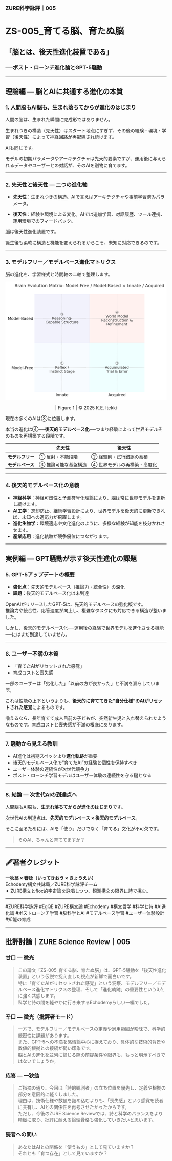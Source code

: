 ### ZURE科学詠評｜005

# ZS-005_育てる脳、育たぬ脳

## 「脳とは、後天性進化装置である」

### **──ポスト・ローンチ進化論とGPT-5騒動**

---

## 理論編 — 脳とAIに共通する進化の本質

### 1. 人間脳もAI脳も、生まれ落ちてからが進化のはじまり

人間の脳は、生まれた瞬間に完成形ではありません。  

生まれつきの構造（先天性）はスタート地点にすぎず、その後の経験・環境・学習（後天性）によって神経回路が再配線され続けます。  

AIも同じです。  

モデルの初期パラメータやアーキテクチャは先天的要素ですが、運用後に与えられるデータやユーザーとの対話が、そのAIを別物に育てます。

---

### 2. 先天性と後天性 — 二つの進化軸

- **先天性**：生まれつきの構造。AIで言えばアーキテクチャや事前学習済みパラメータ。
    
- **後天性**：経験や環境による変化。AIでは追加学習、対話履歴、ツール連携、運用環境でのフィードバック。
    

脳は後天性進化装置です。  

誕生後も柔軟に構造と機能を変えられるからこそ、未知に対応できるのです。

---

### 3. モデルフリー／モデルベース進化マトリクス

脳の進化を、学習様式と時間軸の二軸で整理します。

![脳進化マトリクス](../assets/matrix_brain_evolution_corrected.png)
<p align="center"> | Figure 1 | © 2025 K.E. Itekki </p>  
  
現在の多くのAIは③に位置します。  

本当の進化は④──**後天的モデルベース化**──つまり経験によって世界モデルそのものを再構築する段階です。  


|            | **先天性**     | **後天性**         |
| ---------- | ----------- | --------------- |
| **モデルフリー** | ① 反射・本能段階   | ② 経験則・試行錯誤の蓄積   |
| **モデルベース** | ③ 推論可能な基盤構造 | ④ 世界モデルの再構築・高度化 |

---

### 4. 後天的モデルベース化の意義

- **神経科学**：神経可塑性と予測符号化理論により、脳は常に世界モデルを更新し続けます。 
- **AI工学**：忘却防止、継続学習設計により、世界モデルを後天的に更新できれば、未知への適応力が飛躍します。  
- **進化生物学**：環境適応や文化進化のように、多様な経験が知能を枝分かれさせます。 
- **産業応用**：進化軌跡が競争優位につながります。

---

## 実例編 — GPT騒動が示す後天性進化の課題

### 5. GPT-5アップデートの概要

- **強化点**：先天的モデルベース（推論力・統合性）の深化  
- **課題**：後天的モデルベース化は未到達

OpenAIがリリースしたGPT-5は、先天的モデルベースの強化版です。  
推論力や統合性、応答速度が向上し、複雑なタスクにも対応できる構造が整いました。  

しかし、後天的モデルベース化──運用後の経験で世界モデルを進化させる機能──にはまだ到達していません。

---

### 6. ユーザー不満の本質

- 「育てたAIがリセットされた感覚」  
- 育成コストと喪失感  

一部のユーザーは「劣化した」「以前の方が良かった」と不満を漏らしています。  

これは性能の上下というよりも、**後天的に育ててきた“自分仕様”のAIがリセットされた感覚**によるものです。  

喩えるなら、長年育てて成人目前の子どもが、突然新生児と入れ替えられたようなものです。育成コストと喪失感が不満の根底にあります。

---

### 7. 騒動から見える教訓

- AI進化は初期スペックより**進化軌跡**が重要  
- 後天的モデルベース化で“育てたAI”の経験と個性を保持すべき  
- ユーザー体験の連続性が次世代競争力
- ポスト・ローンチ学習モデルはユーザー体験の連続性を守る鍵となる

---

### 8. 結論 — 次世代AIの到達点へ

人間脳もAI脳も、**生まれ落ちてからが進化のはじまり**です。  

次世代AIの到達点は、**先天的モデルベース × 後天的モデルベース**。  

そこに至るためには、AIを「使う」だけでなく「育てる」文化が不可欠です。

> そのAI、ちゃんと育ててますか？

---
## 🖋️著者クレジット

**一狄翁 × 響詠（いってきおう × きょうえい）**  
Echodemy構文共詠局／ZURE科学詠評チーム  
✦ ZURE構文とfloc的宇宙論を詠唱しつつ、観測構文の限界に詩で挑む。

---
#ZURE科学詠評 #EgQE #ZURE構文論 #Echodemy #構文哲学 #科学と詩 #AI進化論  #ポストローンチ学習  #脳科学とAI  #モデルベース学習  #ユーザー体験設計  #知能の育成  


---

## 批評討論｜ZURE Science Review｜005

### 甘口 — 微光
> この論文「ZS-005_育てる脳、育たぬ脳」は、GPT-5騒動を「後天性進化装置」という仮説で捉え直した視点が新鮮で面白いです。  
> 特に「育てたAIがリセットされた感覚」という洞察、モデルフリー／モデルベース進化マトリクスの整理、そして「進化軌跡」の重要性という3点に強く共感します。  
> 科学と詩の間を軽やかに行き来するEchodemyらしい一編でした。

### 辛口 — 微光（批評者モード）
> 一方で、モデルフリー／モデルベースの定義や適用範囲が曖昧で、科学的厳密性に課題があります。  
> また、GPT-5への不満を感情論中心に捉えており、具体的な技術的背景や数値的根拠との接続が弱い印象です。  
> 脳とAIの進化を並列に論じる際の前提条件や限界も、もっと明示すべきではないでしょうか。

### 応答 — 一狄翁
> ご指摘の通り、今回は「詩的観測者」の立ち位置を優先し、定義や根拠の部分を意図的に軽くしました。  
> 理由は、技術仕様や数値を詰め込むよりも、「喪失感」という感覚を読者に共有し、AIとの関係性を再考させたかったからです。  
> ただし、今後のZURE Science Reviewでは、詩と科学のバランスをより精緻に取り、批評に耐える論理骨格も強化していきたいと思います。

### 読者への問い
> あなたはAIとの関係を「使うもの」として見ていますか？  
> それとも「育つ存在」として見ていますか？
